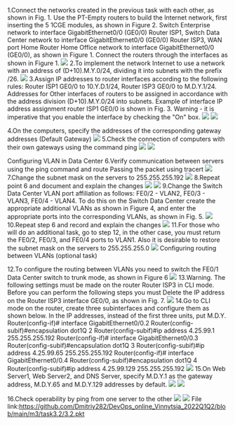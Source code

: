 1.Connect the networks created in the previous task with each other, as shown in Fig. 1. Use the PT-Empty routers to build the Internet network, first inserting the 5 1CGE modules, as shown in Figure 2. Switch Enterprise network to interface GigabitEthernet0/0 (GE0/0) Router ISP1, Switch Data Center network to interface GigabitEthernet0/0 (GE0/0) Router ISP3, WAN port Home Router Home Office network to interface GigabitEthernet0/0 (GE0/0), as shown in Figure 1. Connect the routers through the interfaces as shown in Figure 1.
![](https://github.com/Dmitriy282/DevOps_online_Vinnytsia_2022Q1Q2/blob/main/m3/task3.2/image%20(1).png)
2.To implement the network Internet to use a network with an address of (D+10).M.Y.0/24, dividing it into subnets with the prefix /26.
![](https://github.com/Dmitriy282/DevOps_online_Vinnytsia_2022Q1Q2/blob/main/m3/task3.2/image%20(2).png)
3.Assign IP addresses to router interfaces according to the following rules: Router ISP1 GE0/0 to 10.Y.D.1/24, Router ISP3 GE0/0 to M.D.Y.1/24. Addresses for Other interfaces of routers to be assigned in accordance with the address division (D+10).M.Y.0/24 into subnets. Example of interface IP address assignment router ISP1 GE0/0 is shown in Fig. 3. Warning - it is imperative that you enable the interface by checking the "On" box.
![](https://github.com/Dmitriy282/DevOps_online_Vinnytsia_2022Q1Q2/blob/main/m3/task3.2/image%20(3).png)
![](https://github.com/Dmitriy282/DevOps_online_Vinnytsia_2022Q1Q2/blob/main/m3/task3.2/image%20(4).png)

4.On the computers, specify the addresses of the corresponding gateway addresses (Default Gateway)
![](https://github.com/Dmitriy282/DevOps_online_Vinnytsia_2022Q1Q2/blob/main/m3/task3.2/image%20(5).png)
5.Check the connection of computers with their own gateways using the command ping
![](https://github.com/Dmitriy282/DevOps_online_Vinnytsia_2022Q1Q2/blob/main/m3/task3.2/image%20(6).png)
![](https://github.com/Dmitriy282/DevOps_online_Vinnytsia_2022Q1Q2/blob/main/m3/task3.2/image%20(7).png)

Configuring VLAN in Data Center
6.Verify communication between servers using the ping command and route Passing the packet using tracert
![](https://github.com/Dmitriy282/DevOps_online_Vinnytsia_2022Q1Q2/blob/main/m3/task3.2/image%20(8).png)
7.Change the subnet mask on the servers to 255.255.255.192
![](https://github.com/Dmitriy282/DevOps_online_Vinnytsia_2022Q1Q2/blob/main/m3/task3.2/image%20(9).png)
8.Repeat point 6 and document and explain the changes
![](https://github.com/Dmitriy282/DevOps_online_Vinnytsia_2022Q1Q2/blob/main/m3/task3.2/image%20(10).png)
![](https://github.com/Dmitriy282/DevOps_online_Vinnytsia_2022Q1Q2/blob/main/m3/task3.2/image%20(11).png)
9.Change the Switch Data Center VLAN port affiliation as follows: FE0/2 -
VLAN2, FE0/3 - VLAN3, FE0/4 - VLAN4. To do this on the Switch Data Center create the appropriate additional VLANs as shown in Figure 4, and enter the appropriate
ports into the corresponding VLANs, as shown in Fig. 5.
![](https://github.com/Dmitriy282/DevOps_online_Vinnytsia_2022Q1Q2/blob/main/m3/task3.2/image%20(12).png)
10.Repeat step 6 and record and explain the changes
![](https://github.com/Dmitriy282/DevOps_online_Vinnytsia_2022Q1Q2/blob/main/m3/task3.2/image%20(13).png)
11.For those who will do an additional task, go to step 12, in the other case, you must return the FE0/2, FE0/3, and FE0/4 ports to VLAN1. Also it is desirable to restore the subnet mask on the servers to 255.255.255.0
![](https://github.com/Dmitriy282/DevOps_online_Vinnytsia_2022Q1Q2/blob/main/m3/task3.2/image%20(14).png)
Configuring routing between VLANs (optional task)

12.To configure the routing between VLANs you need to switch the FE0/1 Data Center switch to trunk mode, as shown in Figure 6
![](https://github.com/Dmitriy282/DevOps_online_Vinnytsia_2022Q1Q2/blob/main/m3/task3.2/image%20(15).png)
13.Warning. The following settings must be made on the router Router ISP3 in CLI mode. Before you can perform the following steps you must Delete the IP address on the Router ISP3 interface GE0/0, as shown in Fig. 7.
![](https://github.com/Dmitriy282/DevOps_online_Vinnytsia_2022Q1Q2/blob/main/m3/task3.2/image%20(16).png)
14.Go to CLI mode on the router, create three subinterfaces and configure them as shown below. In the IP addresses, instead of the first three units, put M.D.Y.
Router(config-if)# interface GigabitEthernet0/0.2
Router(config-subif)#encapsulation dot1Q 2
Router(config-subif)#ip address 4.25.99.1 255.255.255.192
Router(config-if)# interface GigabitEthernet0/0.3
Router(config-subif)#encapsulation dot1Q 3
Router(config-subif)#ip address 4.25.99.65 255.255.255.192
Router(config-if)# interface GigabitEthernet0/0.4
Router(config-subif)#encapsulation dot1Q 4
Router(config-subif)#ip address 4.25.99.129 255.255.255.192
![](https://github.com/Dmitriy282/DevOps_online_Vinnytsia_2022Q1Q2/blob/main/m3/task3.2/image%20(17).png)
15.On Web Server1, Web Server2, and DNS Server, specify M.D.Y.1 as the gateway address, M.D.Y.65 and M.D.Y.129 addresses by default.
![](https://github.com/Dmitriy282/DevOps_online_Vinnytsia_2022Q1Q2/blob/main/m3/task3.2/image%20(18).png)
![](https://github.com/Dmitriy282/DevOps_online_Vinnytsia_2022Q1Q2/blob/main/m3/task3.2/image%20(19).png)



16.Check operability by ping from one server to the other
![](https://github.com/Dmitriy282/DevOps_online_Vinnytsia_2022Q1Q2/blob/main/m3/task3.2/image%20(20).png)
![](https://github.com/Dmitriy282/DevOps_online_Vinnytsia_2022Q1Q2/blob/main/m3/task3.2/image%20(21).png)
File link:https://github.com/Dmitriy282/DevOps_online_Vinnytsia_2022Q1Q2/blob/main/m3/task3.2/3.2.pkt
